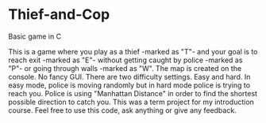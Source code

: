 # Thief-and-Cop
Basic game in C

This is a game where you play as a thief -marked as "T"- and your goal is to reach exit -marked as "E"- without getting caught by police -marked as "P"- or going through walls -marked as "W".
The map is created on the console. No fancy GUI.
There are two difficulty settings. Easy and hard. In easy mode, police is moving randomly but in hard mode police is trying to reach you. Police is using "Manhattan Distance" in order to find the shortest possible direction to catch you.
This was a term project for my introduction course. Feel free to use this code, ask anything or give any feedback.
